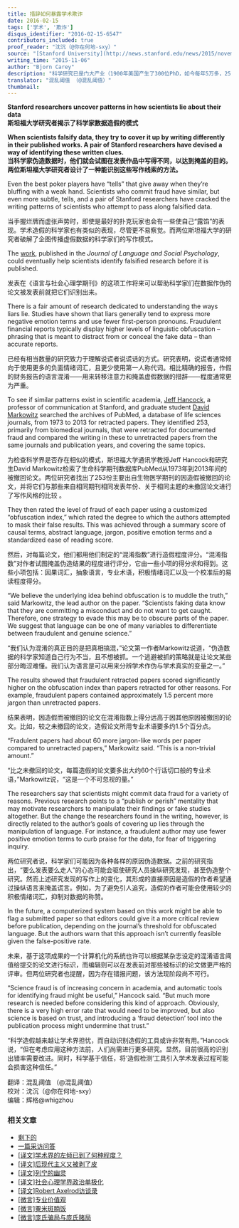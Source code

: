 ```yaml
---
title: 措辞如何暴露学术欺诈
date: 2016-02-15
tags: ['学术', '欺诈']
disqus_identifier: "2016-02-15-6547"
contributors_included: true
proof_reader: "沈沉（@你在何地-sxy）"
source: "[Stanford University](http://news.stanford.edu/news/2015/november/fraud-science-papers-111615.html)"
writing_time: "2015-11-06"
author: "Bjorn Carey"
description: "科学研究已是门大产业（1900年美国产生了300位PhD，如今每年5万多，25-39岁人口中0.11%是PhD，欧洲更多），这就难免存在作伪和欺诈，于是，如何在海量论文中找出作伪痕迹，成了一门新科学，一项新研究发现，作伪论文在用语措辞上会表现出一些可辨认的特征。"
translator: "混乱阈值 （@混乱阈值）"
thumbnail:
---
```


**Stanford researchers uncover patterns in how scientists lie about their data**  
**斯坦福大学研究者揭示了科学家数据造假的模式**

**When scientists falsify data, they try to cover it up by writing differently in their published works. A pair of Stanford researchers have devised a way of identifying these written clues.**  
**当科学家伪造数据时，他们就会试图在发表作品中写得不同，以达到掩盖的目的。两位斯坦福大学研究者设计了一种能识别这些写作线索的方法。**

Even the best poker players have “tells” that give away when they’re bluffing with a weak hand. Scientists who commit fraud have similar, but even more subtle, tells, and a pair of Stanford researchers have cracked the writing patterns of scientists who attempt to pass along falsified data.

当手握烂牌而虚张声势时，即使是最好的扑克玩家也会有一些使自己“露馅”的表现。学术造假的科学家也有类似的表现，尽管更不易察觉。而两位斯坦福大学的研究者破解了企图传播虚假数据的科学家们的写作模式。

The [work](http://jls.sagepub.com/content/early/2015/11/05/0261927X15614605?papetoc), published in the *Journal of Language and Social Psychology*, could eventually help scientists identify falsified research before it is published.

发表在《语言与社会心理学期刊》的这项工作将来可以帮助科学家们在数据作伪的论文被发表前就把它们识别出来。

There is a fair amount of research dedicated to understanding the ways liars lie. Studies have shown that liars generally tend to express more negative emotion terms and use fewer first-person pronouns. Fraudulent financial reports typically display higher levels of linguistic obfuscation – phrasing that is meant to distract from or conceal the fake data – than accurate reports.

已经有相当数量的研究致力于理解说谎者说谎话的方式。研究表明，说谎者通常倾向于使用更多的负面情绪词汇，且更少使用第一人称代词。相比精确的报告，作假的财务报告的语言混淆——用来转移注意力和掩盖虚假数据的措辞——程度通常更为严重。

To see if similar patterns exist in scientific academia, [Jeff Hancock](https://comm.stanford.edu/faculty-hancock/), a professor of communication at Stanford, and graduate student [David Markowitz](https://comm.stanford.edu/doctoral-markowitz/) searched the archives of PubMed, a database of life sciences journals, from 1973 to 2013 for retracted papers. They identified 253, primarily from biomedical journals, that were retracted for documented fraud and compared the writing in these to unretracted papers from the same journals and publication years, and covering the same topics.

为检查科学界是否存在相似的模式，斯坦福大学通讯学教授Jeff Hancock和研究生David Markowitz检索了生命科学期刊数据库PubMed从1973年到2013年间的被撤回论文。两位研究者找出了253份主要出自生物医学期刊的因造假被撤回的论文，并将它们与那些来自相同期刊相同发表年份、关于相同主题的未撤回论文进行了写作风格的比较 。

They then rated the level of fraud of each paper using a customized “obfuscation index,” which rated the degree to which the authors attempted to mask their false results. This was achieved through a summary score of causal terms, abstract language, jargon, positive emotion terms and a standardized ease of reading score.

然后，对每篇论文，他们都用他们制定的“混淆指数”进行造假程度评分。“混淆指数”对作者试图掩盖伪造结果的程度进行评分，它由一些小项的得分求和得到。这些小项包括：因果词汇，抽象语言，专业术语，积极情绪词汇以及一个校准后的易读程度得分。

“We believe the underlying idea behind obfuscation is to muddle the truth,” said Markowitz, the lead author on the paper. “Scientists faking data know that they are committing a misconduct and do not want to get caught. Therefore, one strategy to evade this may be to obscure parts of the paper. We suggest that language can be one of many variables to differentiate between fraudulent and genuine science.”

“我们认为混淆的真正目的是把真相搞混，”论文第一作者Markowitz说道，“伪造数据的科学家知道自己行为不当，且不想被抓。一个逃避被抓的策略就是让论文某些部分晦涩难懂。我们认为语言是可以用来分辨学术作伪与学术真实的变量之一。”

The results showed that fraudulent retracted papers scored significantly higher on the obfuscation index than papers retracted for other reasons. For example, fraudulent papers contained approximately 1.5 percent more jargon than unretracted papers.

结果表明，因造假而被撤回的论文在混淆指数上得分远高于因其他原因被撤回的论文。比如，较之未撤回的论文，造假论文所用专业术语要多约1.5个百分点。

“Fradulent papers had about 60 more jargon-like words per paper compared to unretracted papers,” Markowitz said. “This is a non-trivial amount.”

“比之未撤回的论文，每篇造假的论文要多出大约60个行话切口般的专业术语，”Markowitz说，“这是一个不可忽视的量。”

The researchers say that scientists might commit data fraud for a variety of reasons. Previous research points to a “publish or perish” mentality that may motivate researchers to manipulate their findings or fake studies altogether. But the change the researchers found in the writing, however, is directly related to the author’s goals of covering up lies through the manipulation of language. For instance, a fraudulent author may use fewer positive emotion terms to curb praise for the data, for fear of triggering inquiry.

两位研究者说，科学家们可能因为各种各样的原因伪造数据。之前的研究指出，“要么发表要么走人”的心态可能会驱使研究人员操纵研究发现，甚至伪造整个研究。然而上述研究发现的写作上的变化，其形成的直接原因是造假的作者希望通过操纵语言来掩盖谎言。例如，为了避免引人追究，造假的作者可能会使用较少的积极情绪词汇，抑制对数据的称赞。

In the future, a computerized system based on this work might be able to flag a submitted paper so that editors could give it a more critical review before publication, depending on the journal’s threshold for obfuscated language. But the authors warn that this approach isn’t currently feasible given the false-positive rate.

未来，基于这项成果的一个计算机化的系统也许可以根据某杂志设定的混淆语言阈值给提交的论文进行标识，而编辑则可以在发表前对那些被标识的论文做更严格的评审。但两位研究者也提醒，因为存在错报问题，该方法现阶段尚不可行。

“Science fraud is of increasing concern in academia, and automatic tools for identifying fraud might be useful,” Hancock said. “But much more research is needed before considering this kind of approach. Obviously, there is a very high error rate that would need to be improved, but also science is based on trust, and introducing a ‘fraud detection’ tool into the publication process might undermine that trust.”

“科学造假越来越让学术界担忧，而自动识别造假的工具或许非常有用。”Hancock说，“但在考虑应用这种方法前，人们尚需进行更多研究。显然，目前很高的识别出错率需要改进。同时，科学基于信任，将‘造假检测’工具引入学术发表过程可能会损害这种信任。”


翻译：混乱阈值 （@混乱阈值）  
校对：沈沉（@你在何地-sxy）  
编辑：辉格@whigzhou


### 相关文章

* [剩下的](https://headsalon.org/archives/7781.html "剩下的")
* [一篇采访问答](https://headsalon.org/archives/7586.html "一篇采访问答")
* [[译文]学术界的左倾已到了何种程度？](https://headsalon.org/archives/6988.html "[译文]学术界的左倾已到了何种程度？")
* [[译文]后现代主义又被剥了皮](https://headsalon.org/archives/6862.html "[译文]后现代主义又被剥了皮")
* [[译文]列宁的幽灵](https://headsalon.org/archives/6858.html "[译文]列宁的幽灵")
* [[译文]社会心理学界政治单极化](https://headsalon.org/archives/6702.html "[译文]社会心理学界政治单极化")
* [[译文]Robert Axelrod访谈录](https://headsalon.org/archives/6594.html "[译文]Robert Axelrod访谈录")
* [[微言]专业价值观](https://headsalon.org/archives/4561.html "[微言]专业价值观")
* [[微言]粟米斑腩饭](https://headsalon.org/archives/4363.html "[微言]粟米斑腩饭")
* [[微言]庞氏骗局与庞氏赌局](https://headsalon.org/archives/4198.html "[微言]庞氏骗局与庞氏赌局")

